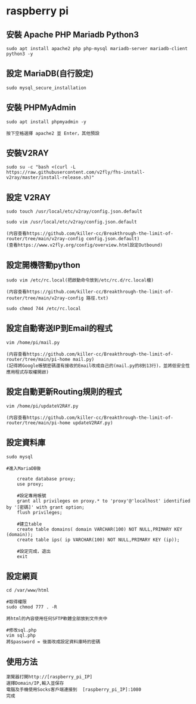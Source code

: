 raspberry pi
==============

安裝 Apache PHP Mariadb Python3
------------------------------
	sudo apt install apache2 php php-mysql mariadb-server mariadb-client python3 -y

設定 MariaDB(自行設定)
------------------------------
	sudo mysql_secure_installation 

安裝 PHPMyAdmin
------------------------------
	sudo apt install phpmyadmin -y

	按下空格選擇 apache2 並 Enter，其他預設

安裝V2RAY
------------------------------
	sudo su -c "bash <(curl -L https://raw.githubusercontent.com/v2fly/fhs-install-v2ray/master/install-release.sh)"

設定 V2RAY
------------------------------
	sudo touch /usr/local/etc/v2ray/config.json.default

	sudo vim /usr/local/etc/v2ray/config.json.default

	(内容查看https://github.com/killer-cc/Breakthrough-the-limit-of-router/tree/main/v2ray-config config.json.default)
	(查看https://www.v2fly.org/config/overview.html設定Outbound)

設定開機啓動python
------------------------------
	sudo vim /etc/rc.local(把啟動命令放到/etc/rc.d/rc.local檔)

	(内容查看https://github.com/killer-cc/Breakthrough-the-limit-of-router/tree/main/v2ray-config 路徑.txt)

	sudo chmod 744 /etc/rc.local

設定自動寄送IP到Email的程式
------------------------------
	vim /home/pi/mail.py

	(内容查看https://github.com/killer-cc/Breakthrough-the-limit-of-router/tree/main/pi-home mail.py) 
	(記得將Google帳號密碼還有接收的Email改成自己的(mail.py的8到13行)，並將低安全性應用程式存取權開啟)

設定自動更新Routing規則的程式
------------------------------
	vim /home/pi/updateV2RAY.py

	(内容查看https://github.com/killer-cc/Breakthrough-the-limit-of-router/tree/main/pi-home updateV2RAY.py)

設定資料庫
------------------------------
	sudo mysql

	#進入MariaDB後
		
		create database proxy;
		use proxy;

		#設定專用帳號
		grant all privileges on proxy.* to 'proxy'@'localhost' identified by '[密碼]' with grant option;
		flush privileges;

		#建立table
		create table domains( domain VARCHAR(100) NOT NULL,PRIMARY KEY (domain));
		create table ips( ip VARCHAR(100) NOT NULL,PRIMARY KEY (ip));
		
		#設定完成，退出
		exit

設定網頁
------------------------------
	cd /var/www/html

	#取得權限
	sudo chmod 777 . -R

	將html的內容使用任何SFTP軟體全部放到文件夾中

	#修改sql.php
	vim sql.php
	將$password = 後面改成設定資料庫時的密碼

使用方法
------------------------------
	瀏覽器打開http://[raspberry_pi_IP]
	選擇Domain/IP,輸入並保存
	電腦及手機使用Socks客戶端連接到	[raspberry_pi_IP]:1080
	完成
